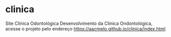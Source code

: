 # clinica
Site Clinica Odontológica
Desenvolvimento da Clinica Ondontológica, acesse o projeto pelo endereço https://aacmelo.github.io/clinica/index.html

